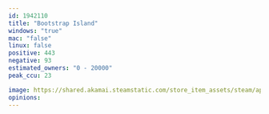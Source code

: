```yaml
---
id: 1942110
title: "Bootstrap Island"
windows: "true"
mac: "false"
linux: false
positive: 443
negative: 93
estimated_owners: "0 - 20000"
peak_ccu: 23

image: https://shared.akamai.steamstatic.com/store_item_assets/steam/apps/1942110/header_alt_assets_0.jpg?t=1732791293
opinions:
---
```

